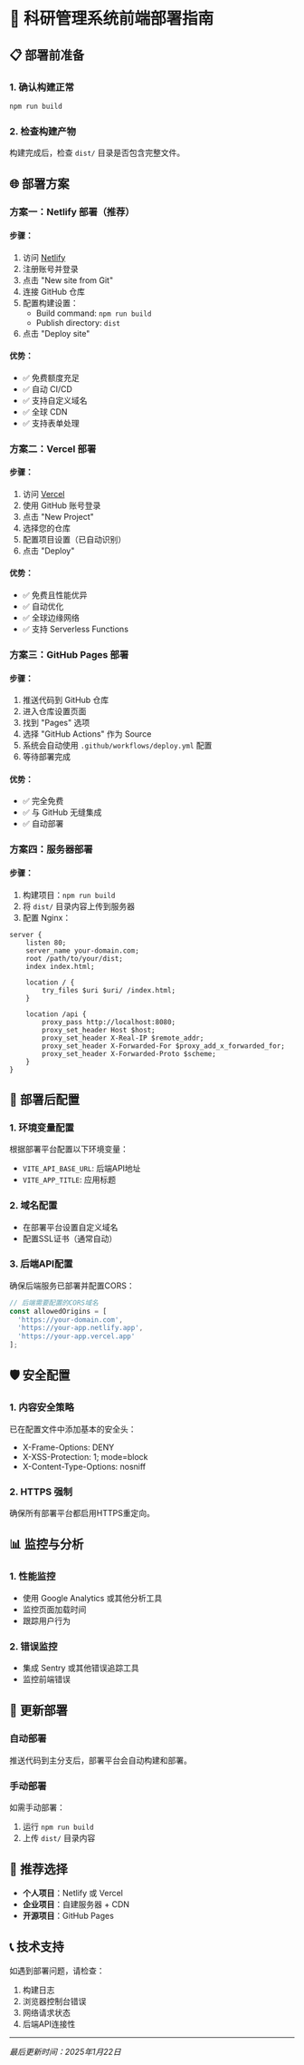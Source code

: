 # 🚀 科研管理系统前端部署指南

## 📋 部署前准备

### 1. 确认构建正常
```bash
npm run build
```

### 2. 检查构建产物
构建完成后，检查 `dist/` 目录是否包含完整文件。

## 🌐 部署方案

### 方案一：Netlify 部署（推荐）

#### 步骤：
1. 访问 [Netlify](https://www.netlify.com/)
2. 注册账号并登录
3. 点击 "New site from Git"
4. 连接 GitHub 仓库
5. 配置构建设置：
   - Build command: `npm run build`
   - Publish directory: `dist`
6. 点击 "Deploy site"

#### 优势：
- ✅ 免费额度充足
- ✅ 自动 CI/CD
- ✅ 支持自定义域名
- ✅ 全球 CDN
- ✅ 支持表单处理

### 方案二：Vercel 部署

#### 步骤：
1. 访问 [Vercel](https://vercel.com/)
2. 使用 GitHub 账号登录
3. 点击 "New Project"
4. 选择您的仓库
5. 配置项目设置（已自动识别）
6. 点击 "Deploy"

#### 优势：
- ✅ 免费且性能优异
- ✅ 自动优化
- ✅ 全球边缘网络
- ✅ 支持 Serverless Functions

### 方案三：GitHub Pages 部署

#### 步骤：
1. 推送代码到 GitHub 仓库
2. 进入仓库设置页面
3. 找到 "Pages" 选项
4. 选择 "GitHub Actions" 作为 Source
5. 系统会自动使用 `.github/workflows/deploy.yml` 配置
6. 等待部署完成

#### 优势：
- ✅ 完全免费
- ✅ 与 GitHub 无缝集成
- ✅ 自动部署

### 方案四：服务器部署

#### 步骤：
1. 构建项目：`npm run build`
2. 将 `dist/` 目录内容上传到服务器
3. 配置 Nginx：

```nginx
server {
    listen 80;
    server_name your-domain.com;
    root /path/to/your/dist;
    index index.html;

    location / {
        try_files $uri $uri/ /index.html;
    }

    location /api {
        proxy_pass http://localhost:8080;
        proxy_set_header Host $host;
        proxy_set_header X-Real-IP $remote_addr;
        proxy_set_header X-Forwarded-For $proxy_add_x_forwarded_for;
        proxy_set_header X-Forwarded-Proto $scheme;
    }
}
```

## 🔧 部署后配置

### 1. 环境变量配置
根据部署平台配置以下环境变量：
- `VITE_API_BASE_URL`: 后端API地址
- `VITE_APP_TITLE`: 应用标题

### 2. 域名配置
- 在部署平台设置自定义域名
- 配置SSL证书（通常自动）

### 3. 后端API配置
确保后端服务已部署并配置CORS：
```javascript
// 后端需要配置的CORS域名
const allowedOrigins = [
  'https://your-domain.com',
  'https://your-app.netlify.app',
  'https://your-app.vercel.app'
];
```

## 🛡️ 安全配置

### 1. 内容安全策略
已在配置文件中添加基本的安全头：
- X-Frame-Options: DENY
- X-XSS-Protection: 1; mode=block
- X-Content-Type-Options: nosniff

### 2. HTTPS 强制
确保所有部署平台都启用HTTPS重定向。

## 📊 监控与分析

### 1. 性能监控
- 使用 Google Analytics 或其他分析工具
- 监控页面加载时间
- 跟踪用户行为

### 2. 错误监控
- 集成 Sentry 或其他错误追踪工具
- 监控前端错误

## 🔄 更新部署

### 自动部署
推送代码到主分支后，部署平台会自动构建和部署。

### 手动部署
如需手动部署：
1. 运行 `npm run build`
2. 上传 `dist/` 目录内容

## 🎯 推荐选择

- **个人项目**：Netlify 或 Vercel
- **企业项目**：自建服务器 + CDN
- **开源项目**：GitHub Pages

## 📞 技术支持

如遇到部署问题，请检查：
1. 构建日志
2. 浏览器控制台错误
3. 网络请求状态
4. 后端API连接性

---

*最后更新时间：2025年1月22日* 